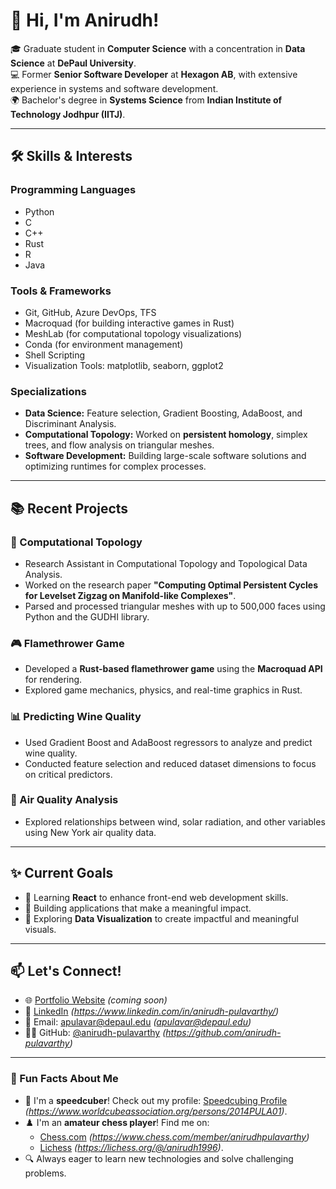 # 👋 Hi, I'm Anirudh! 

🎓 Graduate student in **Computer Science** with a concentration in **Data Science** at **DePaul University**.  
💻 Former **Senior Software Developer** at **Hexagon AB**, with extensive experience in systems and software development.  
🌍 Bachelor's degree in **Systems Science** from **Indian Institute of Technology Jodhpur (IITJ)**.  

---

## 🛠 Skills & Interests

### **Programming Languages**
- Python
- C
- C++
- Rust
- R
- Java

### **Tools & Frameworks**
- Git, GitHub, Azure DevOps, TFS
- Macroquad (for building interactive games in Rust)
- MeshLab (for computational topology visualizations)
- Conda (for environment management)
- Shell Scripting
- Visualization Tools: matplotlib, seaborn, ggplot2

### **Specializations**
- **Data Science:** Feature selection, Gradient Boosting, AdaBoost, and Discriminant Analysis.
- **Computational Topology:** Worked on **persistent homology**, simplex trees, and flow analysis on triangular meshes.
- **Software Development:** Building large-scale software solutions and optimizing runtimes for complex processes.

---

## 📚 Recent Projects

### **🔢 Computational Topology**
- Research Assistant in Computational Topology and Topological Data Analysis.
- Worked on the research paper **"Computing Optimal Persistent Cycles for Levelset Zigzag on Manifold-like Complexes"**.
- Parsed and processed triangular meshes with up to 500,000 faces using Python and the GUDHI library.

### **🎮 Flamethrower Game**
- Developed a **Rust-based flamethrower game** using the **Macroquad API** for rendering.
- Explored game mechanics, physics, and real-time graphics in Rust.

### **📊 Predicting Wine Quality**
- Used Gradient Boost and AdaBoost regressors to analyze and predict wine quality.
- Conducted feature selection and reduced dataset dimensions to focus on critical predictors.

### **🌱 Air Quality Analysis**
- Explored relationships between wind, solar radiation, and other variables using New York air quality data.

---

## ✨ Current Goals

- 📖 Learning **React** to enhance front-end web development skills.
- 🌟 Building applications that make a meaningful impact.
- 🚀 Exploring **Data Visualization** to create impactful and meaningful visuals.

---

## 📫 Let's Connect!
- 🌐 [Portfolio Website](#) *(coming soon)*
- 💼 [LinkedIn](https://www.linkedin.com/in/anirudh-pulavarthy/) *(https://www.linkedin.com/in/anirudh-pulavarthy/)*
- 📧 Email: apulavar@depaul.edu *(apulavar@depaul.edu)*
- 🧑‍💻 GitHub: [@anirudh-pulavarthy](https://github.com/anirudh-pulavarthy) *(https://github.com/anirudh-pulavarthy)*

---

### 🌟 Fun Facts About Me
- 🧩 I'm a **speedcuber**! Check out my profile: [Speedcubing Profile](#) *(https://www.worldcubeassociation.org/persons/2014PULA01)*.
- ♟️ I'm an **amateur chess player**! Find me on:
  - [Chess.com](#) *(https://www.chess.com/member/anirudhpulavarthy)*
  - [Lichess](#) *(https://lichess.org/@/anirudh1996)*.
- 🔍 Always eager to learn new technologies and solve challenging problems.

